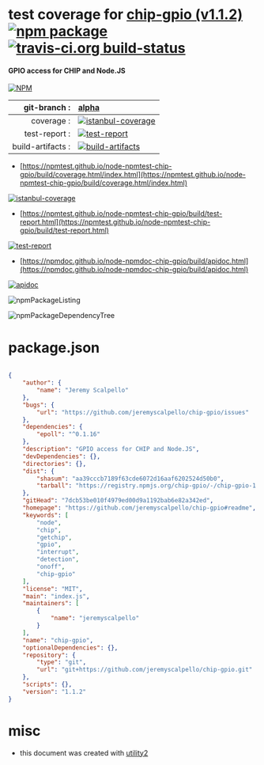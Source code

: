 # test coverage for  [chip-gpio (v1.1.2)](https://github.com/jeremyscalpello/chip-gpio#readme)  [![npm package](https://img.shields.io/npm/v/npmtest-chip-gpio.svg?style=flat-square)](https://www.npmjs.org/package/npmtest-chip-gpio) [![travis-ci.org build-status](https://api.travis-ci.org/npmtest/node-npmtest-chip-gpio.svg)](https://travis-ci.org/npmtest/node-npmtest-chip-gpio)
#### GPIO access for CHIP and Node.JS

[![NPM](https://nodei.co/npm/chip-gpio.png?downloads=true&downloadRank=true&stars=true)](https://www.npmjs.com/package/chip-gpio)

| git-branch : | [alpha](https://github.com/npmtest/node-npmtest-chip-gpio/tree/alpha)|
|--:|:--|
| coverage : | [![istanbul-coverage](https://npmtest.github.io/node-npmtest-chip-gpio/build/coverage.badge.svg)](https://npmtest.github.io/node-npmtest-chip-gpio/build/coverage.html/index.html)|
| test-report : | [![test-report](https://npmtest.github.io/node-npmtest-chip-gpio/build/test-report.badge.svg)](https://npmtest.github.io/node-npmtest-chip-gpio/build/test-report.html)|
| build-artifacts : | [![build-artifacts](https://npmtest.github.io/node-npmtest-chip-gpio/glyphicons_144_folder_open.png)](https://github.com/npmtest/node-npmtest-chip-gpio/tree/gh-pages/build)|

- [https://npmtest.github.io/node-npmtest-chip-gpio/build/coverage.html/index.html](https://npmtest.github.io/node-npmtest-chip-gpio/build/coverage.html/index.html)

[![istanbul-coverage](https://npmtest.github.io/node-npmtest-chip-gpio/build/screenCapture.buildCi.browser.%252Ftmp%252Fbuild%252Fcoverage.lib.html.png)](https://npmtest.github.io/node-npmtest-chip-gpio/build/coverage.html/index.html)

- [https://npmtest.github.io/node-npmtest-chip-gpio/build/test-report.html](https://npmtest.github.io/node-npmtest-chip-gpio/build/test-report.html)

[![test-report](https://npmtest.github.io/node-npmtest-chip-gpio/build/screenCapture.buildCi.browser.%252Ftmp%252Fbuild%252Ftest-report.html.png)](https://npmtest.github.io/node-npmtest-chip-gpio/build/test-report.html)

- [https://npmdoc.github.io/node-npmdoc-chip-gpio/build/apidoc.html](https://npmdoc.github.io/node-npmdoc-chip-gpio/build/apidoc.html)

[![apidoc](https://npmdoc.github.io/node-npmdoc-chip-gpio/build/screenCapture.buildCi.browser.%252Ftmp%252Fbuild%252Fapidoc.html.png)](https://npmdoc.github.io/node-npmdoc-chip-gpio/build/apidoc.html)

![npmPackageListing](https://npmtest.github.io/node-npmtest-chip-gpio/build/screenCapture.npmPackageListing.svg)

![npmPackageDependencyTree](https://npmtest.github.io/node-npmtest-chip-gpio/build/screenCapture.npmPackageDependencyTree.svg)



# package.json

```json

{
    "author": {
        "name": "Jeremy Scalpello"
    },
    "bugs": {
        "url": "https://github.com/jeremyscalpello/chip-gpio/issues"
    },
    "dependencies": {
        "epoll": "^0.1.16"
    },
    "description": "GPIO access for CHIP and Node.JS",
    "devDependencies": {},
    "directories": {},
    "dist": {
        "shasum": "aa39cccb7189f63cde6072d16aaf6202524d50b0",
        "tarball": "https://registry.npmjs.org/chip-gpio/-/chip-gpio-1.1.2.tgz"
    },
    "gitHead": "7dcb53be010f4979ed00d9a1192bab6e82a342ed",
    "homepage": "https://github.com/jeremyscalpello/chip-gpio#readme",
    "keywords": [
        "node",
        "chip",
        "getchip",
        "gpio",
        "interrupt",
        "detection",
        "onoff",
        "chip-gpio"
    ],
    "license": "MIT",
    "main": "index.js",
    "maintainers": [
        {
            "name": "jeremyscalpello"
        }
    ],
    "name": "chip-gpio",
    "optionalDependencies": {},
    "repository": {
        "type": "git",
        "url": "git+https://github.com/jeremyscalpello/chip-gpio.git"
    },
    "scripts": {},
    "version": "1.1.2"
}
```



# misc
- this document was created with [utility2](https://github.com/kaizhu256/node-utility2)

